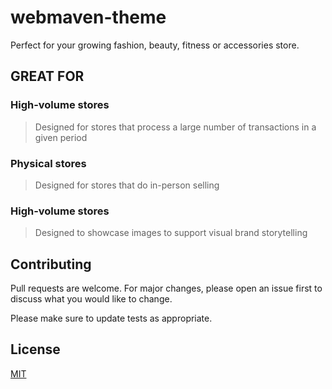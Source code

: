 # webmaven-theme
Perfect for your growing fashion, beauty, fitness or accessories store.

## GREAT FOR
### High-volume stores
> Designed for stores that process a large number of transactions in a given period

### Physical stores
> Designed for stores that do in-person selling

### High-volume stores
> Designed to showcase images to support visual brand storytelling

## Contributing
Pull requests are welcome. For major changes, please open an issue first to discuss what you would like to change.

Please make sure to update tests as appropriate.

## License
[MIT](https://choosealicense.com/licenses/mit/)